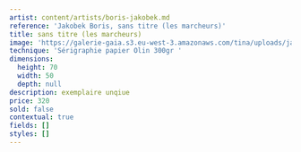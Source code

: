 ```yaml
---
artist: content/artists/boris-jakobek.md
reference: 'Jakobek Boris, sans titre (les marcheurs)'
title: sans titre (les marcheurs)
image: 'https://galerie-gaia.s3.eu-west-3.amazonaws.com/tina/uploads/jakobek-boris/les-marcheurs-11.jpg'
technique: 'Sérigraphie papier Olin 300gr '
dimensions:
  height: 70
  width: 50
  depth: null
description: exemplaire unqiue
price: 320
sold: false
contextual: true
fields: []
styles: []
---
```



